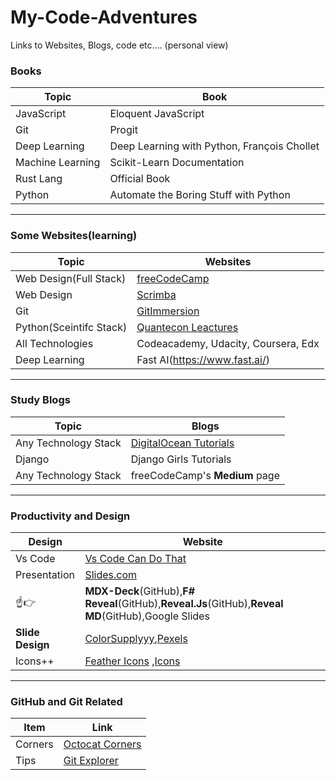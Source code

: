 # My-Code-Adventures
Links to Websites, Blogs, code etc.... (personal view)
### Books
Topic|Book
---|---
JavaScript|Eloquent JavaScript
Git |Progit
Deep Learning | Deep Learning with Python, François Chollet
Machine Learning| Scikit-Learn Documentation
Rust Lang| Official Book
Python | Automate the Boring Stuff with Python
------
### Some Websites(learning)   

Topic|Websites
---|---
Web Design(Full Stack)|[freeCodeCamp](www.freecodecamp.org)
Web Design|[Scrimba](scrimba.com)
Git | [GitImmersion](http://gitimmersion.com/index.html)
Python(Sceintifc Stack)|[Quantecon Leactures](https://lectures.quantecon.org/py/)
All Technologies| Codeacademy, Udacity, Coursera, Edx
Deep Learning| Fast AI(https://www.fast.ai/)

----
### Study Blogs

Topic| Blogs
---|---
Any Technology Stack|[DigitalOcean Tutorials](https://www.digitalocean.com/community/tutorials.)
Django| Django Girls Tutorials
Any Technology Stack| freeCodeCamp's __Medium__ page
----
### Productivity and Design

Design| Website
---|---
Vs Code|[Vs Code Can Do That](https://vscodecandothat.com)
Presentation|[Slides.com](Slides.com)
:point_up::point_right:|**MDX-Deck**(GitHub),**F# Reveal**(GitHub),**Reveal.Js**(GitHub),**Reveal MD**(GitHub),Google Slides
**Slide Design** |[ColorSupplyyy](https://colorsupplyyy.com),[Pexels](https://www.pexels.com)
Icons++|[Feather Icons](https://feathericons.com/) ,[Icons](https://icons8.com/)
-----
### GitHub and Git Related
Item|Link
---|---
Corners|[Octocat Corners](http://tholman.com/github-corners/)
Tips|[Git Explorer](https://gitexplorer.com) 

